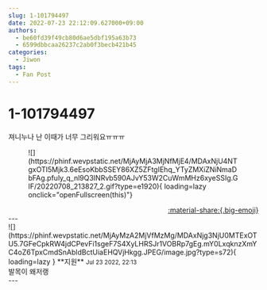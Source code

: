 ```yaml
---
slug: 1-101794497
date: 2022-07-23 22:12:09.627000+09:00
authors:
  - be60fd39f49cb80d6ae5dbf195a63b73
  - 6599dbbcaa26237c2ab0f3becb421b45
categories:
  - Jiwon
tags:
  - Fan Post
---
```


# 1-101794497

<div class="post-container" markdown="1">
<div class="content-container md-sidebar__scrollwrap" markdown="1">

져니누나 난 이때가 너무 그리워요ㅠㅠㅠ
<figure markdown="1">
![](https://phinf.wevpstatic.net/MjAyMjA3MjNfMjE4/MDAxNjU4NTgxOTI5Mjk3.6eEsoKbbSSEY86XZ5ZFtgIEhq_YTyZMXiZNiNmaDbFAg.pfuly_q_nl9Q3INRvb590AJvY53W2CuWmMHz6xyeSSIg.GIF/20220708_213827_2.gif?type=e1920){ loading=lazy onclick="openFullscreen(this)"}
</figure>


</div>
</div>

<div style="text-align: right;" markdown="1">
<a href="https://weverse.io/fromis9/fanpost/1-101794497" style="text-align: right;">:material-share:{.big-emoji}</a>
</div>
---

<div class="comments-container md-sidebar__scrollwrap" markdown="1">
<div class="comment" markdown="1">
<div class='id-container' markdown="1">
![](https://phinf.wevpstatic.net/MjAyMzA2MjVfMzMg/MDAxNjg3NjU0MTExOTU5.7GFeCpkRW4jdCPevFi1sgeF7S4XyLHRSJr1VOBRp7gEg.mY0LxqknzXmYC4oZ6TpxCmdSnAbldBctUiaEHQVjHkgg.JPEG/image.jpg?type=s72){ loading=lazy }
**<span class="artist">지원</span>** <small>Jul 23 2022, 22:13</small><br>
</div>
<div class='comment-body' markdown="1">
발목이 왜저랭
</div>
</div>
</div>
---
